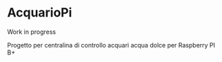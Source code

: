 AcquarioPi
==========

Work in progress

Progetto per centralina di controllo acquari acqua dolce per Raspberry PI B+
